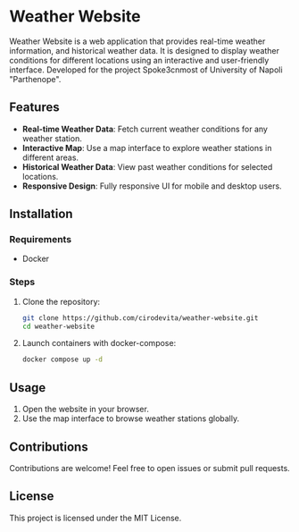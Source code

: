 # Weather Website

Weather Website is a web application that provides real-time weather information, and historical weather data. It is designed to display weather conditions for different locations using an interactive and user-friendly interface.
Developed for the project Spoke3cnmost of University of Napoli "Parthenope".

## Features
- **Real-time Weather Data**: Fetch current weather conditions for any weather station.
- **Interactive Map**: Use a map interface to explore weather stations in different areas.
- **Historical Weather Data**: View past weather conditions for selected locations.
- **Responsive Design**: Fully responsive UI for mobile and desktop users.

## Installation
### Requirements
- Docker

### Steps
1. Clone the repository:
   ```sh
   git clone https://github.com/cirodevita/weather-website.git
   cd weather-website
   ```
2. Launch containers with docker-compose:
   ```sh
   docker compose up -d
   ```

## Usage
1. Open the website in your browser.
2. Use the map interface to browse weather stations globally.


## Contributions
Contributions are welcome! Feel free to open issues or submit pull requests.

## License
This project is licensed under the MIT License.

